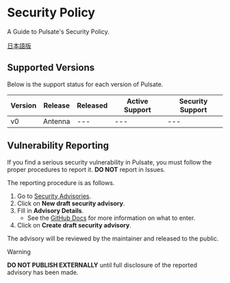 # Security Policy

A Guide to Pulsate's Security Policy.

[日本語版](./.github/SECURITY_JA.md)

## Supported Versions

Below is the support status for each version of Pulsate.

| Version | Release | Released | Active Support | Security Support |
| --- | --- | --- | --- | --- |
| v0 | Antenna | --- | --- | --- |

## Vulnerability Reporting

If you find a serious security vulnerability in Pulsate, you must follow the proper procedures to report it. **DO NOT** report in Issues.

The reporting procedure is as follows.

1. Go to [Security Advisories](https://github.com/pulsate-dev/pulsate/security/advisories).
2. Click on **New draft security advisory**.
3. Fill in **Advisory Details**.
   - See the [GitHub Docs](https://docs.github.com/enterprise-cloud@latest/code-security/security-advisories/working-with-repository-security-advisories/creating-a-repository-security-advisory#creating-a-security-advisory) for more information on what to enter.
4. Click on **Create draft security advisory**.

The advisory will be reviewed by the maintainer and released to the public.

> [!WARNING]
> **DO NOT PUBLISH EXTERNALLY** until full disclosure of the reported advisory has been made.
